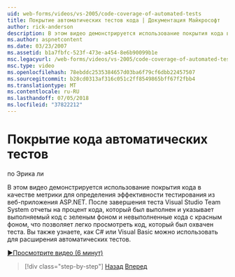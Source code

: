 ```yaml
---
uid: web-forms/videos/vs-2005/code-coverage-of-automated-tests
title: Покрытие автоматических тестов кода | Документация Майкрософт
author: rick-anderson
description: В этом видео демонстрируется использование покрытия кода в качестве метрики для определения эффективности тестирования из веб-приложения ASP.NET. После проверки имеет com...
ms.author: aspnetcontent
ms.date: 03/23/2007
ms.assetid: b1a7fbfc-523f-473e-a454-8e6b90099b1e
msc.legacyurl: /web-forms/videos/vs-2005/code-coverage-of-automated-tests
msc.type: video
ms.openlocfilehash: 78ebddc2535384657d03ba6f79cf6dbb22457507
ms.sourcegitcommit: b28cd0313af316c051c2ff8549865bff67f2fbb4
ms.translationtype: MT
ms.contentlocale: ru-RU
ms.lasthandoff: 07/05/2018
ms.locfileid: "37822212"
---
```

<a name="code-coverage-of-automated-tests"></a>Покрытие кода автоматических тестов
====================
по Эрика ли

В этом видео демонстрируется использование покрытия кода в качестве метрики для определения эффективности тестирования из веб-приложения ASP.NET. После завершения теста Visual Studio Team System отчеты на процент кода, который был выполнен и указывает выполняемый код с зеленым фоном и невыполненные кода с красным фоном, что позволяет легко просмотреть код, который был охвачен теста. Вы также узнаете, как C# или Visual Basic можно использовать для расширения автоматических тестов.

[&#9654;Просмотрите видео (6 минут)](https://channel9.msdn.com/Blogs/ASP-NET-Site-Videos/code-coverage-of-automated-tests)

> [!div class="step-by-step"]
> [Назад](measuring-the-business-value-of-ajax.md)
> [Вперед](custom-extraction-rules-and-coded-web-tests.md)
